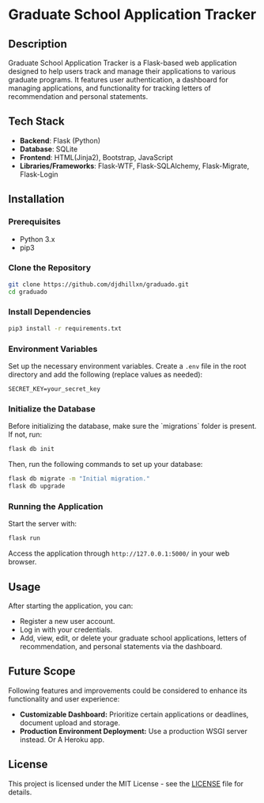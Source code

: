 # Graduate School Application Tracker

## Description

Graduate School Application Tracker is a Flask-based web application designed to help users track and manage their applications to various graduate programs. It features user authentication, a dashboard for managing applications, and functionality for tracking letters of recommendation and personal statements.

## Tech Stack
- **Backend**: Flask (Python)
- **Database**: SQLite
- **Frontend**: HTML(Jinja2), Bootstrap, JavaScript
- **Libraries/Frameworks**: Flask-WTF, Flask-SQLAlchemy, Flask-Migrate, Flask-Login

## Installation

### Prerequisites
- Python 3.x
- pip3 

### Clone the Repository
```bash
git clone https://github.com/djdhillxn/graduado.git
cd graduado
```

### Install Dependencies
```bash
pip3 install -r requirements.txt
```

### Environment Variables
Set up the necessary environment variables. Create a `.env` file in the root directory and add the following (replace values as needed):
```env
SECRET_KEY=your_secret_key
```

### Initialize the Database
Before initializing the database, make sure the \`migrations\` folder is present. If not, run:
```bash
flask db init
```

Then, run the following commands to set up your database:
```bash
flask db migrate -m "Initial migration."
flask db upgrade
```

### Running the Application
Start the server with:
```bash
flask run
```
Access the application through `http://127.0.0.1:5000/` in your web browser.

## Usage
After starting the application, you can:
- Register a new user account.
- Log in with your credentials.
- Add, view, edit, or delete your graduate school applications, letters of recommendation, and personal statements via the dashboard.

## Future Scope
Following features and improvements could be considered to enhance its functionality and user experience:
- **Customizable Dashboard:** Prioritize certain applications or deadlines, document upload and storage.
- **Production Environment Deployment:** Use a production WSGI server instead. Or A Heroku app.

## License
This project is licensed under the MIT License - see the [LICENSE](LICENSE) file for details.
